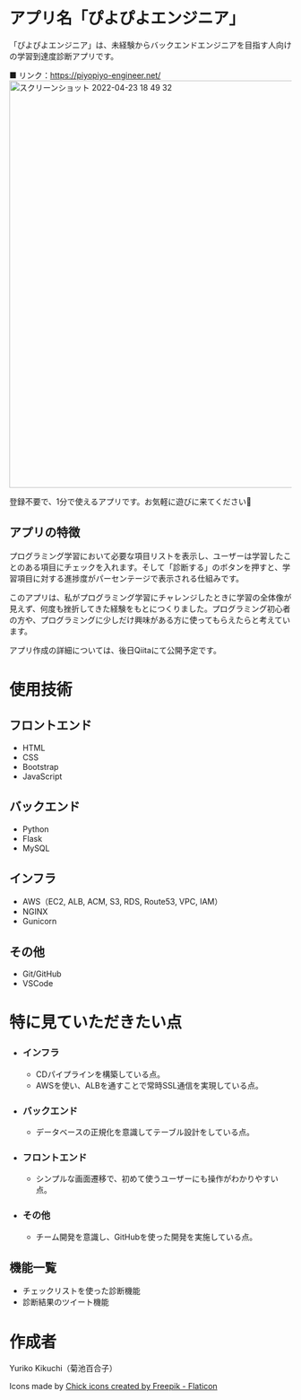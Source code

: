 # アプリ名「ぴよぴよエンジニア」

「ぴよぴよエンジニア」は、未経験からバックエンドエンジニアを目指す人向けの学習到達度診断アプリです。

■ リンク：https://piyopiyo-engineer.net/
<br>
<img width="726" alt="スクリーンショット 2022-04-23 18 49 32" src="https://user-images.githubusercontent.com/87489595/164889504-2ab2e36f-53cd-40b8-afa2-16a6ee316537.png">

登録不要で、1分で使えるアプリです。お気軽に遊びに来てください🐣

## アプリの特徴
プログラミング学習において必要な項目リストを表示し、ユーザーは学習したことのある項目にチェックを入れます。そして「診断する」のボタンを押すと、学習項目に対する進捗度がパーセンテージで表示される仕組みです。

このアプリは、私がプログラミング学習にチャレンジしたときに学習の全体像が見えず、何度も挫折してきた経験をもとにつくりました。プログラミング初心者の方や、プログラミングに少しだけ興味がある方に使ってもらえたらと考えています。

アプリ作成の詳細については、後日Qiitaにて公開予定です。

# 使用技術
## フロントエンド
- HTML
- CSS
- Bootstrap
- JavaScript

## バックエンド
- Python
- Flask
- MySQL

## インフラ
- AWS（EC2, ALB, ACM, S3, RDS, Route53, VPC, IAM）
- NGINX
- Gunicorn

## その他
- Git/GitHub
- VSCode


# 特に見ていただきたい点
- ### インフラ
  - CDパイプラインを構築している点。
  - AWSを使い、ALBを通すことで常時SSL通信を実現している点。
- ### バックエンド
  - データベースの正規化を意識してテーブル設計をしている点。
- ### フロントエンド
  - シンプルな画面遷移で、初めて使うユーザーにも操作がわかりやすい点。
- ### その他
  - チーム開発を意識し、GitHubを使った開発を実施している点。

## 機能一覧
- チェックリストを使った診断機能
- 診断結果のツイート機能


# 作成者
Yuriko Kikuchi（菊池百合子）

Icons made by [Chick icons created by Freepik - Flaticon](https://www.flaticon.com/free-icons/chick)
